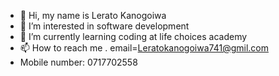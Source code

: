 - 👋 Hi, my name is Lerato Kanogoiwa
- 👀 I’m interested in software development
- 🌱 I’m currently learning coding at life choices academy
- 📫 How to reach me . email=Leratokanogoiwa741@gmil.com
- Mobile number: 0717702558

